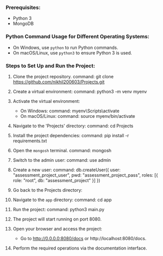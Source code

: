 ### Prerequisites:

- Python 3
- MongoDB


### Python Command Usage for Different Operating Systems:

- On Windows, use `python` to run Python commands.
- On macOS/Linux, use `python3` to ensure Python 3 is used.


### Steps to Set Up and Run the Project:

1. Clone the project repository.
    command: git clone https://github.com/nikhil200603/Projects.git

2. Create a virtual environment:
    command: python3 -m venv myenv

3. Activate the virtual environment:
    - On Windows:
        command: myenv\Scripts\activate
    - On macOS/Linux:
        command: source myenv/bin/activate

4. Navigate to the 'Projects' directory:
    command: cd Projects

5. Install the project dependencies:
    command: pip install -r requirements.txt

6. Open the `mongosh` terminal.
    command: mongosh

7. Switch to the admin user:
    command: use admin

8. Create a new user:
    command: db.createUser({
                user: "assessment_project_user",
                pwd: "assessment_project_pass",
                roles: [{ role: "root", db: "assessment_project" }]
             })

9. Go back to the Projects directory:

10. Navigate to the `app` directory:
    command: cd app

11. Run the project:
    command: python3 main.py

12. The project will start running on port 8080.

13. Open your browser and access the project:
    - Go to http://0.0.0.0:8080/docs or http://localhost:8080/docs.

14. Perform the required operations via the documentation interface.

